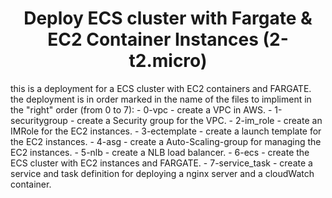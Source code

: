 <div align="center">

# **Deploy ECS cluster with Fargate & EC2 Container Instances (2-t2.micro)**

</div>

this is a deployment for a ECS cluster with EC2 containers and FARGATE.
the deployment is in order marked in the name of the files to impliment in the "right" order (from 0 to 7):
    - 0-vpc - create a VPC in AWS.
    - 1-securitygroup - create a Security group for the VPC.
    - 2-im_role - create an IMRole for the EC2 instances.
    - 3-ectemplate - create a launch template for the EC2 instances.
    - 4-asg - create a Auto-Scaling-group for managing the EC2 instances.
    - 5-nlb - create a NLB load balancer.
    - 6-ecs - create the ECS cluster with EC2 instances and FARGATE.
    - 7-service_task - create a service and task definition for deploying a nginx server and a cloudWatch container.

